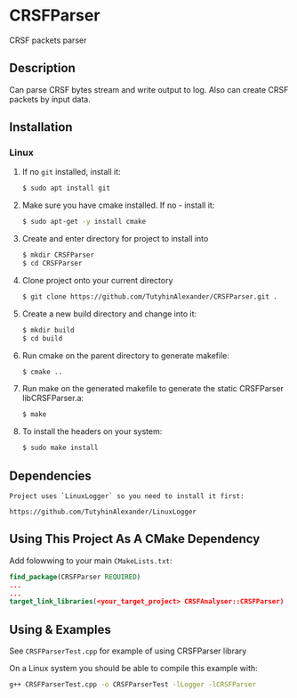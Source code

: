 # CRSFParser

CRSF packets parser

## Description

Can parse CRSF bytes stream and write output to log. Also can create CRSF packets by input data.

## Installation

### Linux

1. If no `git` installed, install it:

	```bash
	$ sudo apt install git
	```	

1. Make sure you have cmake installed. If no - install it:

	```bash
	$ sudo apt-get -y install cmake
	```	

1. Create and enter directory for project to install into

	```bash
	$ mkdir CRSFParser
	$ cd CRSFParser
	```	

1. Clone project onto your current directory

	```bash
	$ git clone https://github.com/TutyhinAlexander/CRSFParser.git .
	```	

1. Create a new build directory and change into it:

	```bash
	$ mkdir build
	$ cd build
	```	

1. Run cmake on the parent directory to generate makefile:

	```bash
	$ cmake ..
	```

1. Run make on the generated makefile to generate the static CRSFParser libCRSFParser.a:

	```bash
	$ make
	```

1. To install the headers on your system:

	```bash
	$ sudo make install
	```	

## Dependencies
	
	Project uses `LinuxLogger` so you need to install it first:
	
	https://github.com/TutyhinAlexander/LinuxLogger
	

## Using This Project As A CMake Dependency

Add folowwing to your main `CMakeLists.txt`:

```cmake
find_package(CRSFParser REQUIRED)
...
...
target_link_libraries(<your_target_project> CRSFAnalyser::CRSFParser)
```


## Using & Examples

See `CRSFParserTest.cpp` for example of using CRSFParser library


On a Linux system you should be able to compile this example with:

```bash
g++ CRSFParserTest.cpp -o CRSFParserTest -lLogger -lCRSFParser
```	

